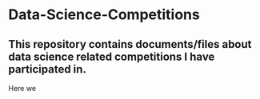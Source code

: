 # Data-Science-Competitions
This repository contains documents/files about data science related competitions I have participated in.
---
Here we
